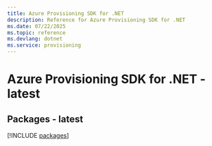 ```yaml
---
title: Azure Provisioning SDK for .NET
description: Reference for Azure Provisioning SDK for .NET
ms.date: 07/22/2025
ms.topic: reference
ms.devlang: dotnet
ms.service: provisioning
---
```

# Azure Provisioning SDK for .NET - latest
## Packages - latest
[!INCLUDE [packages](provisioning-index.md)]